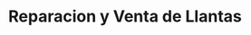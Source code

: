 ---
title: "Reparacion y Venta de Llantas"
url: /guadalupe/reparacion-y-venta-de-llantas/
shop: Reifen
---